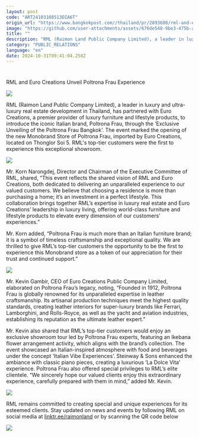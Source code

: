 ```yaml
---
layout: post
code: "ART24103108513OIA6T"
origin_url: "https://www.bangkokpost.com//thailand/pr/2893608/rml-and-euro-creations-unveil-poltrona-frau-experience"
image: "https://github.com/user-attachments/assets/676de548-9be3-475b-a2cc-c9da737ddba6"
title: ""
description: "RML (Raimon Land Public Company Limited), a leader in luxury and ultra-luxury real estate development in Thailand, has partnered with Euro Creations, a premier provider of luxury furniture and lifestyle products, to introduce the iconic Italian brand, Poltrona Frau, through the ‘Exclusive Unveiling of the Poltrona Frau Bangkok’. The event marked the opening of the new Monobrand Store of Poltrona Frau, imported by Euro Creations, located on Thonglor Soi 5. RML"
category: "PUBLIC_RELATIONS"
language: "en"
date: 2024-10-31T09:41:04.258Z
---
```


# 

RML and Euro Creations Unveil Poltrona Frau Experience

![](https://github.com/user-attachments/assets/b7567246-252f-44ab-afee-8adca3637392)

RML (Raimon Land Public Company Limited), a leader in luxury and ultra-luxury real estate development in Thailand, has partnered with Euro Creations, a premier provider of luxury furniture and lifestyle products, to introduce the iconic Italian brand, Poltrona Frau, through the ‘Exclusive Unveiling of the Poltrona Frau Bangkok’. The event marked the opening of the new Monobrand Store of Poltrona Frau, imported by Euro Creations, located on Thonglor Soi 5. RML's top-tier customers were the first to experience this exceptional showroom.

![](https://github.com/user-attachments/assets/6c190e05-31b1-47d0-bf5b-9b9371363402)

Mr. Korn Narongdej, Director and Chairman of the Executive Committee of RML, shared, “This event reflects the shared vision of RML and Euro Creations, both dedicated to delivering an unparalleled experience to our valued customers. We believe that choosing a residence is more than purchasing a home; it’s an investment in a perfect lifestyle. This collaboration brings together RML’s expertise in luxury real estate and Euro Creations’ leadership in luxury living, offering world-class furniture and lifestyle products to elevate every dimension of our customers’ experiences.”

Mr. Korn added, “Poltrona Frau is much more than an Italian furniture brand; it is a symbol of timeless craftsmanship and exceptional quality. We are thrilled to give RML’s top-tier customers the opportunity to be the first to experience this Monobrand store as a token of our appreciation for their trust and continued support.”

![](https://github.com/user-attachments/assets/9994056d-eb58-4edf-86ca-e83045769828)

Mr. Kevin Gambir, CEO of Euro Creations Public Company Limited, elaborated on Poltrona Frau’s legacy, noting, “Founded in 1912, Poltrona Frau is globally renowned for its unparalleled expertise in leather craftsmanship. Its artisanal production techniques meet the highest quality standards, creating leather interiors for super-luxury brands like Ferrari, Lamborghini, and Rolls-Royce, as well as the yacht and aviation industries, establishing its reputation as the ultimate leather expert.”

Mr. Kevin also shared that RML’s top-tier customers would enjoy an exclusive showroom tour led by Poltrona Frau experts, featuring an Ikebana flower arrangement activity, which aligns with the brand’s collection. The event showcased an Italian-inspired atmosphere with food and beverages under the concept ‘Italian Vibe Experiences’. Steinway & Sons enhanced the ambiance with classic piano pieces, creating a luxurious ‘La Dolce Vita’ experience. Poltrona Frau also offered special privileges to RML’s elite clientele. “We sincerely hope our valued clients enjoy this extraordinary experience, carefully prepared with them in mind,” added Mr. Kevin.

![](https://static.bangkokpost.com/media/content/20241031/5328028.jpg)

RML remains committed to creating special and unique experiences for its esteemed clients. Stay updated on news and events by following RML on social media at [linktr.ee/raimonland](https://linktr.ee/raimonland) or by scanning the QR code below

![](https://github.com/user-attachments/assets/e12ffedd-9c73-42ad-b642-bc2a1b0fcb14)